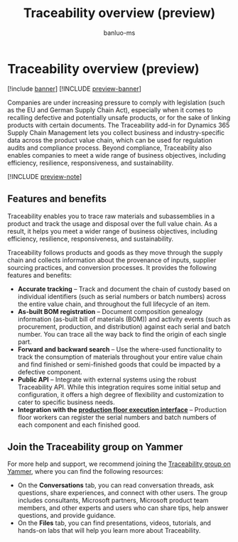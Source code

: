 ﻿---
title: Traceability overview (preview)
description: Traceability add-in for Dynamics 365 Supply Chain Management enables you to trace raw materials and subassemblies in a product and track the usage and disposal over the full value chain. As a result, it helps you meet a wider range of business objectives, including efficiency, resilience, responsiveness, and sustainability.
author: banluo-ms
ms.author: banluo
ms.reviewer: kamaybac
ms.search.form: 
ms.topic: overview
ms.date: 07/29/2024
ms.custom: 
  - bap-template
---

# Traceability overview (preview)

[!include [banner](../includes/banner.md)]
[!INCLUDE [preview-banner](~/../shared-content/shared/preview-includes/preview-banner.md)]
<!-- KFM: Preview until further notice -->

Companies are under increasing pressure to comply with legislation (such as the EU and German Supply Chain Act), especially when it comes to recalling defective and potentially unsafe products, or for the sake of linking products with certain documents. The Traceability add-in for Dynamics 365 Supply Chain Management lets you collect business and industry-specific data across the product value chain, which can be used for regulation audits and compliance process. Beyond compliance, Traceability also enables companies to meet a wide range of business objectives, including efficiency, resilience, responsiveness, and sustainability.

[!INCLUDE [preview-note](~/../shared-content/shared/preview-includes/preview-note-d365.md)]

## Features and benefits

Traceability enables you to trace raw materials and subassemblies in a product and track the usage and disposal over the full value chain. As a result, it helps you meet a wider range of business objectives, including efficiency, resilience, responsiveness, and sustainability.

Traceability follows products and goods as they move through the supply chain and collects information about the provenance of inputs, supplier sourcing practices, and conversion processes. It provides the following features and benefits:

- **Accurate tracking** – Track and document the chain of custody based on individual identifiers (such as serial numbers or batch numbers) across the entire value chain, and throughout the full lifecycle of an item.
- **As-built BOM registration** – Document composition genealogy information (as-built bill of materials (BOM)) and activity events (such as procurement, production, and distribution) against each serial and batch number. You can trace all the way back to find the origin of each single part.
- **Forward and backward search** – Use the where-used functionality to track the consumption of materials throughout your entire value chain and find finished or semi-finished goods that could be impacted by a defective component.
- **Public API** – Integrate with external systems using the robust Traceability API. While this integration requires some initial setup and configuration, it offers a high degree of flexibility and customization to cater to specific business needs.
- **Integration with the [production floor execution interface](../production-control/production-floor-execution-use.md)** – Production floor workers can register the serial numbers and batch numbers of each component and each finished good.

## Join the Traceability group on Yammer

For more help and support, we recommend joining the [Traceability group on Yammer](https://www.yammer.com/dynamicsaxfeedbackprograms/#/threads/inGroup?type=in_group&feedId=129953431552&view=all), where you can find the following resources:

- On the **Conversations** tab, you can read conversation threads, ask questions, share experiences, and connect with other users. The group includes consultants, Microsoft partners, Microsoft product team members, and other experts and users who can share tips, help answer questions, and provide guidance.
- On the **Files** tab, you can find presentations, videos, tutorials, and hands-on labs that will help you learn more about Traceability.
